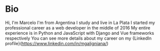 # Bio
Hi, I'm Marcelo
I'm from Argentina
I study and live in La Plata
I started my professional career as a web developer in the middle of 2016
My entire experience is in Python and JavaScript with Django and Vue frameworks respectively
You can see more details about my career on my {LinkedIn profile}(https://www.linkedin.com/in/mgaligniana/)

